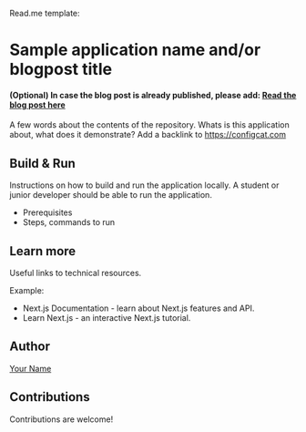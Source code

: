 Read.me template:

# Sample application name and/or blogpost title

#### (Optional) In case the blog post is already published, please add: [Read the blog post here](https://configcat.com/blog/)

A few words about the contents of the repository. Whats is this application about, what does it demonstrate? Add a backlink to https://configcat.com

## Build & Run

Instructions on how to build and run the application locally. A student or junior developer should be able to run the application.
- Prerequisites
- Steps, commands to run

## Learn more

Useful links to technical resources.

Example:
- Next.js Documentation - learn about Next.js features and API.
- Learn Next.js - an interactive Next.js tutorial.

## Author
[Your Name](https://github.com/your_name)

## Contributions
Contributions are welcome!
